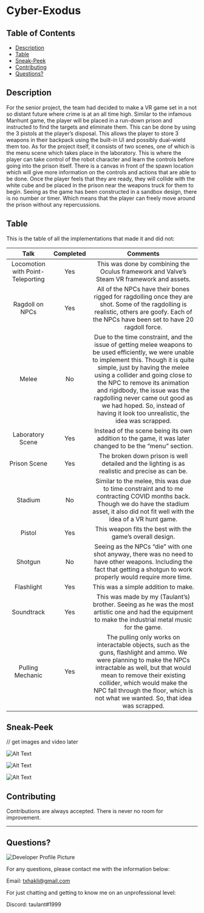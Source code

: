 # Cyber-Exodus
  
   ## Table of Contents
  * [Description](#description)
  * [Table](#table)
  * [Sneak-Peek](#sneak-peek)
  * [Contributing](#contributing)
  * [Questions?](#questions) 
  
  
  ## Description
For the senior project, the team had decided to make a VR game set in a not so distant future where crime is at an all time high. Similar to the infamous Manhunt game, the player will be placed in a run-down prison and instructed to find the targets and eliminate them. This can be done by using the 3 pistols at the player’s disposal. This allows the player to store 3 weapons in their backpack using the built-in UI and possibly dual-wield them too. 
As for the project itself, it consists of two scenes, one of which is the menu scene which takes place in the laboratory. This is where the player can take control of the robot character and learn the controls before going into the prison itself. There is a canvas in front of the spawn location which will give more information on the controls and actions that are able to be done. Once the player feels that they are ready, they will collide with the white cube and be placed in the prison near the weapons truck for them to begin. Seeing as the game has been constructed in a sandbox design, there is no number or timer. Which means that the player can freely move around the prison without any repercussions. 

  ## Table
  
  This is the table of all the implementations that made it and did not:

| Talk | Completed | Comments |
| :---: | :---: | :---: |
| Locomotion with Point-Teleporting | Yes | This was done by combining the Oculus framework and Valve’s Steam VR framework and assets. |
| Ragdoll on NPCs | Yes | All of the NPCs have their bones rigged for ragdolling once they are shot. Some of the ragdolling is realistic, others are goofy. Each of the NPCs have been set to have 20 ragdoll force. |
| Melee | No | Due to the time constraint, and the issue of getting melee weapons to be used efficiently, we were unable to implement this. Though it is quite simple, just by having the melee using a collider and going close to the NPC to remove its animation and rigidbody, the issue was the ragdolling never came out good as we had hoped. So, instead of having it look too unrealistic, the idea was scrapped. |
| Laboratory Scene | Yes | Instead of the scene being its own addition to the game, it was later changed to be the “menu” section. |
| Prison Scene | Yes | The broken down prison is well detailed and the lighting is as realistic and precise as can be. |
| Stadium | No | Similar to the melee, this was due to time constraint and to me contracting COVID months back. Though we do have the stadium asset, it also did not fit well with the idea of a VR hunt game. |
| Pistol | Yes | This weapon fits the best with the game’s overall design. |
| Shotgun | No | Seeing as the NPCs “die” with one shot anyway, there was no need to have other weapons. Including the fact that getting a shotgun to work properly would require more time. |
| Flashlight | Yes | This was a simple addition to make. |
| Soundtrack | Yes | This was made by my (Taulant’s) brother. Seeing as he was the most artistic one and had the equipment to make the industrial metal music for the game. |
| Pulling Mechanic | Yes | The pulling only works on interactable objects, such as the guns, flashlight and ammo. We were planning to make the NPCs intractable as well, but that would mean to remove their existing collider, which would make the NPC fall through the floor, which is not what we wanted. So, that idea was scrapped. |

  
  ## Sneak-Peek
  // get images and video later
 
  ![Alt Text](take_1.gif)
  
  ![Alt Text](take_2.gif)
  
  ![Alt Text](take_3.gif)

  
  ## Contributing
  
  Contributions are always accepted. There is never no room for improvement. 
  
  ---
  
  ## Questions?
  
  ![Developer Profile Picture](https://avatars.githubusercontent.com/u/58316986?s=460&u=b6d47b95334d6366fb3a422f40454ac40f571a9f&v=4) 
  
  For any questions, please contact me with the information below:
 
  Email: txhakli@gmail.com
  
  For just chatting and getting to know me on an unprofessional level:
  
  Discord: taulant#1999
